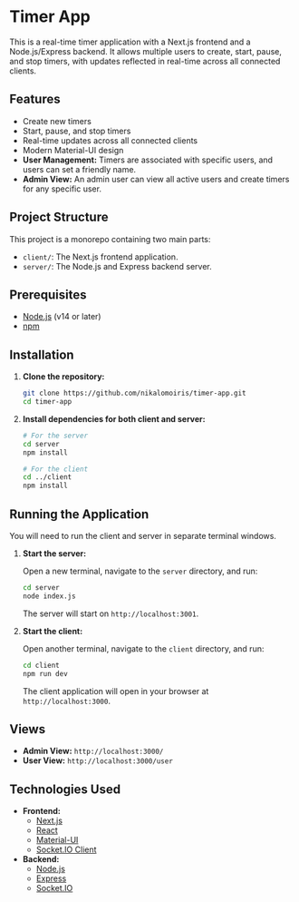 # Timer App

This is a real-time timer application with a Next.js frontend and a Node.js/Express backend. It allows multiple users to create, start, pause, and stop timers, with updates reflected in real-time across all connected clients.

## Features

*   Create new timers
*   Start, pause, and stop timers
*   Real-time updates across all connected clients
*   Modern Material-UI design
*   **User Management:** Timers are associated with specific users, and users can set a friendly name.
*   **Admin View:** An admin user can view all active users and create timers for any specific user.

## Project Structure

This project is a monorepo containing two main parts:

*   `client/`: The Next.js frontend application.
*   `server/`: The Node.js and Express backend server.

## Prerequisites

*   [Node.js](https://nodejs.org/) (v14 or later)
*   [npm](https://www.npmjs.com/)

## Installation

1.  **Clone the repository:**

    ```bash
    git clone https://github.com/nikalomoiris/timer-app.git
    cd timer-app
    ```

2.  **Install dependencies for both client and server:**

    ```bash
    # For the server
    cd server
    npm install
    
    # For the client
    cd ../client
    npm install
    ```

## Running the Application

You will need to run the client and server in separate terminal windows.

1.  **Start the server:**

    Open a new terminal, navigate to the `server` directory, and run:

    ```bash
    cd server
    node index.js
    ```

    The server will start on `http://localhost:3001`.

2.  **Start the client:**

    Open another terminal, navigate to the `client` directory, and run:

    ```bash
    cd client
    npm run dev
    ```

    The client application will open in your browser at `http://localhost:3000`.

## Views

*   **Admin View:** `http://localhost:3000/`
*   **User View:** `http://localhost:3000/user`

## Technologies Used

*   **Frontend:**
    *   [Next.js](https://nextjs.org/)
    *   [React](https://reactjs.org/)
    *   [Material-UI](https://mui.com/)
    *   [Socket.IO Client](https://socket.io/docs/v4/client-api/)
*   **Backend:**
    *   [Node.js](https://nodejs.org/)
    *   [Express](https://expressjs.com/)
    *   [Socket.IO](https://socket.io/)